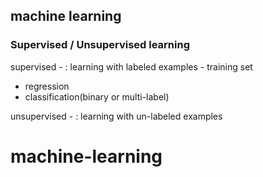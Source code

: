 ## machine learning


### Supervised / Unsupervised learning

supervised - : learning with labeled examples - training set

* regression
* classification(binary or multi-label)

unsupervised - : learning with un-labeled examples



# machine-learning
